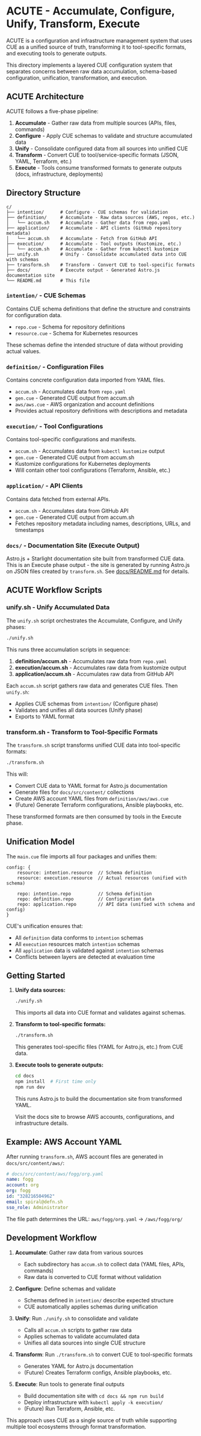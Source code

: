 # ACUTE - Accumulate, Configure, Unify, Transform, Execute

ACUTE is a configuration and infrastructure management system that uses CUE as a unified source of truth, transforming it to tool-specific formats, and executing tools to generate outputs.

This directory implements a layered CUE configuration system that separates concerns between raw data accumulation, schema-based configuration, unification, transformation, and execution.

## ACUTE Architecture

ACUTE follows a five-phase pipeline:

1. **Accumulate** - Gather raw data from multiple sources (APIs, files, commands)
2. **Configure** - Apply CUE schemas to validate and structure accumulated data
3. **Unify** - Consolidate configured data from all sources into unified CUE
4. **Transform** - Convert CUE to tool/service-specific formats (JSON, YAML, Terraform, etc.)
5. **Execute** - Tools consume transformed formats to generate outputs (docs, infrastructure, deployments)

## Directory Structure

```
c/
├── intention/      # Configure - CUE schemas for validation
├── definition/     # Accumulate - Raw data sources (AWS, repos, etc.)
│   └── accum.sh    # Accumulate - Gather data from repo.yaml
├── application/    # Accumulate - API clients (GitHub repository metadata)
│   └── accum.sh    # Accumulate - Fetch from GitHub API
├── execution/      # Accumulate - Tool outputs (Kustomize, etc.)
│   └── accum.sh    # Accumulate - Gather from kubectl kustomize
├── unify.sh        # Unify - Consolidate accumulated data into CUE with schemas
├── transform.sh    # Transform - Convert CUE to tool-specific formats
├── docs/           # Execute output - Generated Astro.js documentation site
└── README.md       # This file
```

### `intention/` - CUE Schemas

Contains CUE schema definitions that define the structure and constraints for configuration data.

- `repo.cue` - Schema for repository definitions
- `resource.cue` - Schema for Kubernetes resources

These schemas define the intended structure of data without providing actual values.

### `definition/` - Configuration Files

Contains concrete configuration data imported from YAML files.

- `accum.sh` - Accumulates data from `repo.yaml`
- `gen.cue` - Generated CUE output from accum.sh
- `aws/aws.cue` - AWS organization and account definitions
- Provides actual repository definitions with descriptions and metadata

### `execution/` - Tool Configurations

Contains tool-specific configurations and manifests.

- `accum.sh` - Accumulates data from `kubectl kustomize` output
- `gen.cue` - Generated CUE output from accum.sh
- Kustomize configurations for Kubernetes deployments
- Will contain other tool configurations (Terraform, Ansible, etc.)

### `application/` - API Clients

Contains data fetched from external APIs.

- `accum.sh` - Accumulates data from GitHub API
- `gen.cue` - Generated CUE output from accum.sh
- Fetches repository metadata including names, descriptions, URLs, and timestamps

### `docs/` - Documentation Site (Execute Output)

Astro.js + Starlight documentation site built from transformed CUE data. This is an Execute phase output - the site is generated by running Astro.js on JSON files created by `transform.sh`. See [docs/README.md](docs/README.md) for details.

## ACUTE Workflow Scripts

### unify.sh - Unify Accumulated Data

The `unify.sh` script orchestrates the Accumulate, Configure, and Unify phases:

```bash
./unify.sh
```

This runs three accumulation scripts in sequence:

1. **definition/accum.sh** - Accumulates raw data from `repo.yaml`
2. **execution/accum.sh** - Accumulates raw data from kustomize output
3. **application/accum.sh** - Accumulates raw data from GitHub API

Each `accum.sh` script gathers raw data and generates CUE files. Then `unify.sh`:

- Applies CUE schemas from `intention/` (Configure phase)
- Validates and unifies all data sources (Unify phase)
- Exports to YAML format

### transform.sh - Transform to Tool-Specific Formats

The `transform.sh` script transforms unified CUE data into tool-specific formats:

```bash
./transform.sh
```

This will:

- Convert CUE data to YAML format for Astro.js documentation
- Generate files for `docs/src/content/` collections
- Create AWS account YAML files from `definition/aws/aws.cue`
- (Future) Generate Terraform configurations, Ansible playbooks, etc.

These transformed formats are then consumed by tools in the Execute phase.

## Unification Model

The `main.cue` file imports all four packages and unifies them:

```cue
config: {
    resource: intention.resource  // Schema definition
    resource: execution.resource  // Actual resources (unified with schema)

    repo: intention.repo          // Schema definition
    repo: definition.repo         // Configuration data
    repo: application.repo        // API data (unified with schema and config)
}
```

CUE's unification ensures that:

- All `definition` data conforms to `intention` schemas
- All `execution` resources match `intention` schemas
- All `application` data is validated against `intention` schemas
- Conflicts between layers are detected at evaluation time

## Getting Started

1. **Unify data sources:**

   ```bash
   ./unify.sh
   ```

   This imports all data into CUE format and validates against schemas.

2. **Transform to tool-specific formats:**

   ```bash
   ./transform.sh
   ```

   This generates tool-specific files (YAML for Astro.js, etc.) from CUE data.

3. **Execute tools to generate outputs:**

   ```bash
   cd docs
   npm install  # First time only
   npm run dev
   ```

   This runs Astro.js to build the documentation site from transformed YAML.

   Visit the docs site to browse AWS accounts, configurations, and infrastructure details.

## Example: AWS Account YAML

After running `transform.sh`, AWS account files are generated in `docs/src/content/aws/`:

```yaml
# docs/src/content/aws/fogg/org.yaml
name: fogg
account: org
org: fogg
id: "328216504962"
email: spiral@defn.sh
sso_role: Administrator
```

The file path determines the URL: `aws/fogg/org.yaml` → `/aws/fogg/org/`

## Development Workflow

1. **Accumulate**: Gather raw data from various sources
   - Each subdirectory has `accum.sh` to collect data (YAML files, APIs, commands)
   - Raw data is converted to CUE format without validation

2. **Configure**: Define schemas and validate
   - Schemas defined in `intention/` describe expected structure
   - CUE automatically applies schemas during unification

3. **Unify**: Run `./unify.sh` to consolidate and validate
   - Calls all `accum.sh` scripts to gather raw data
   - Applies schemas to validate accumulated data
   - Unifies all data sources into single CUE structure

4. **Transform**: Run `./transform.sh` to convert CUE to tool-specific formats
   - Generates YAML for Astro.js documentation
   - (Future) Creates Terraform configs, Ansible playbooks, etc.

5. **Execute**: Run tools to generate final outputs
   - Build documentation site with `cd docs && npm run build`
   - Deploy infrastructure with `kubectl apply -k execution/`
   - (Future) Run Terraform, Ansible, etc.

This approach uses CUE as a single source of truth while supporting multiple tool ecosystems through format transformation.
